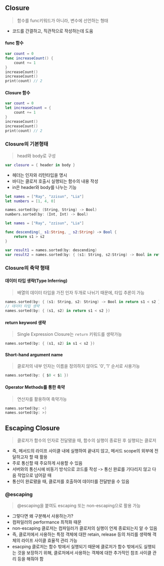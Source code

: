 ## Closure
> 함수를 func키워드가 아니라, 변수에 선언하는 형태
- 코드를 간결하고, 직관적으로 작성하는데 도움

#### func 함수
```swift
var count = 0
func increaseCount() {
    count += 1
}
increaseCount()
increaseCount()
print(count) // 2
```

#### Closure 함수
```swift
var count = 0
let increaseCount = {
    count += 1
}
increaseCount()
increaseCount()
print(count) // 2
```

### Closure의 기본형태
> head와 body로 구성
```swift
var closure = { header in body }
```
- 헤더는 인자와 리턴타입을 명시
- 바디는 클로저 호출시 실행되는 함수의 내용 작성
- in은 header와 body를 나누는 기능

```swift
let names = ["Ray", "zzisun", "Lia"]
let numbers = [1, 4, 0]

names.sorted(by: (String, String) -> Bool)
numbers.sorted(by: (Int, Int) -> Bool)
```

```swift
let names = ["Ray", "zzisun", "Lia"]

func descending(_ s1:String, _ s2:String) -> Bool {
    return s1 > s2
}

var result1 = names.sorted(by: descending)
var result2 = names.sorted(by: { (s1: String, s2:String) -> Bool in return s1 < s2 })
```

### Closure의 축약 형태

#### 데이터 타입 생략(Type Inferring)
> 배열의 데이터 타입을 가진 인자 두개로 나뉘기 때문에, 타입 추론이 가능
```swift
names.sorted(by: { (s1: String, s2: String) -> Bool in return s1 < s2 })
// 데이터 타입 생략
names.sorted(by: { (s1, s2) in return s1 < s2 })
```

#### return keyword 생략
> Single Expression Closure는 `return` 키워드를 생략가능
```swift
names.sorted(by: { (s1, s2) in s1 < s2 })
```

#### Short-hand argument name
> 클로저의 내부 인자는 이름을 정의하지 않아도 '$0', '$1' 순서로 사용가능
```swift
names.sorted(by: { $0 < $1 })
```

#### Operator Methods를 통한 축약
> 연산자를 활용하여 축약가능
```swift
names.sorted(by: <)
names.sorted(by: >)
```

## Escaping Closure
> 클로저가 함수의 인자로 전달됐을 때, 함수의 실행이 종료된 후 실행되는 클로저
- 즉, 메서드의 라이프 사이클 내에 실행하여 끝내지 않고, 메서드 scope의 외부에 전달하고자 할 때 활용
- 주로 통신할 때 주요하게 사용할 수 있음
- 서버와의 통신시에 비동기 방식으로 코드를 작성 -> 통신 완료를 기다리지 않고 다음 작업으로 넘어갈 때
- 통신이 완료됐을 때, 클로저를 호출하여 데이터를 전달받을 수 있음

### @escaping
> @escaping을 붙여도 escaping 또는 non-escaping으로 활용 가능
- 그렇다면 왜 구분해서 사용하는가?
- 컴파일러의 performance 최적화 때문
- non-escaping 클로저는 컴파일러가 클로저의 실행이 언제 종료되는지 알 수 있음
- 즉, 클로저에서 사용하는 특정 객체에 대한 retain, release 등의 처리를 생략해 객체의 라이프 사이클 효율적 관리 가능
- esacping 클로저는 함수 밖에서 실행되기 때문에 클로저가 함수 밖에서도 실행되는 것을 보장하기 위해, 클로저에서 사용하는 객체에 대한 추가적인 참조 사이클 관리 등을 해줘야 함
